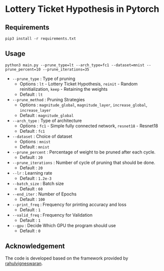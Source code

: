 # Lottery Ticket Hypothesis in Pytorch 

		
## Requirements
```
pip3 install -r requirements.txt
```
## Usage
```
python3 main.py --prune_type=lt --arch_type=fc1 --dataset=mnist --prune_percent=10 --prune_iterations=35
```
- `--prune_type` : Type of pruning  
	- Options : `lt` - Lottery Ticket Hypothesis, `reinit` - Random reinitialization, `keep` - Retaining the weights 
	- Default : `lt`
- `--prune_method` : Pruning  Strategies
	- Options : `magnitude_global`, `magnitude_layer`, `increase_global`, `increase_layer`
	- Default : `magnitude_global`
- `--arch_type`	 : Type of architecture
	- Options : `fc1` - Simple fully connected network, `resnet18` - Resnet18
	- Default : `fc1`
- `--dataset`	: Choice of dataset 
	- Options : `mnist`
	- Default : `mnist`
- `--prune_percent`	: Percentage of weight to be pruned after each cycle. 
	- Default : `20`
- `--prune_iterations`	: Number of cycle of pruning that should be done. 
	- Default : `20`
- `--lr`	: Learning rate 
	- Default : `1.2e-3`
- `--batch_size`	: Batch size 
	- Default : `60`
- `--end_iter`	: Number of Epochs 
	- Default : `100`
- `--print_freq`	: Frequency for printing accuracy and loss 
	- Default : `1`
- `--valid_freq`	: Frequency for Validation 
	- Default : `1`
- `--gpu`	: Decide Which GPU the program should use 
	- Default : `0`

## Acknowledgement 
The code is developed based on the framework provided by [rahulvigneswaran](https://github.com/rahulvigneswaran/Lottery-Ticket-Hypothesis-in-Pytorch/).

